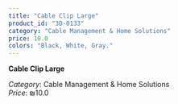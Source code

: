 ```yaml
---
title: "Cable Clip Large"
product_id: "3D-0133"
category: "Cable Management & Home Solutions"
price: 10.0
colors: "Black, White, Gray."
---
```


**Cable Clip Large**

*Category*: Cable Management & Home Solutions  
*Price*: ₪10.0

